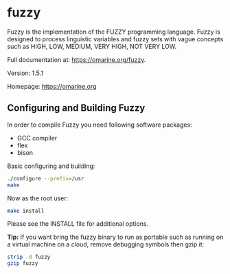 # fuzzy
Fuzzy is the implementation of the FUZZY programming language. Fuzzy is designed to process linguistic variables and fuzzy sets with vague concepts such as HIGH, LOW, MEDIUM, VERY HIGH, NOT VERY LOW.

Full documentation at: <https://omarine.org/fuzzy>.

Version: 1.5.1

Homepage: https://omarine.org

## Configuring and Building Fuzzy

In order to compile Fuzzy you need following software packages:
- GCC compiler
- flex
- bison

Basic configuring and building:
```sh
./configure --prefix=/usr
make
```
Now as the root user:
```sh
make install
```

Please see the INSTALL file for additional options.

**Tip:** If you want bring the fuzzy binary to run as portable such as running on a virtual machine on a cloud, remove debugging symbols then gzip it:
```sh
strip -d fuzzy
gzip fuzzy
```
